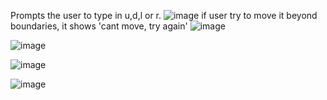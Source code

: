 Prompts the user to type in u,d,l or r.
![image](https://github.com/rolf778-learn/Find-the-Hat/assets/161300283/53a7065b-5816-4f1b-ac29-da5ebe99b409)
if user try to move it beyond boundaries, it shows 'cant move, try again' 
![image](https://github.com/rolf778-learn/Find-the-Hat/assets/161300283/7d0fc2fd-5b62-423b-8d31-9d9c6645981a)

![image](https://github.com/rolf778-learn/Find-the-Hat/assets/161300283/8382073e-a1dd-4b11-a660-11a6b2dea6b1)
 
![image](https://github.com/rolf778-learn/Find-the-Hat/assets/161300283/7844592e-ffa6-49a5-b44b-899b42bf75c7)

![image](https://github.com/rolf778-learn/Find-the-Hat/assets/161300283/9834ca41-4429-44f9-aeee-3fbb9a6bf884)
